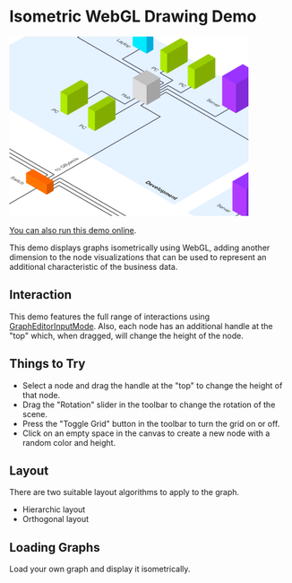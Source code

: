 # Isometric WebGL Drawing Demo

<img src="../../resources/image/isometricwebgl.png" alt="demo-thumbnail" height="320"/>

[You can also run this demo online](https://live.yworks.com/demos/complete/isometricwebgl/index.html).

This demo displays graphs isometrically using WebGL, adding another dimension to the node visualizations that can be used to represent an additional characteristic of the business data.

## Interaction

This demo features the full range of interactions using [GraphEditorInputMode](https://docs.yworks.com/yfileshtml/#/api/GraphEditorInputMode). Also, each node has an additional handle at the "top" which, when dragged, will change the height of the node.

## Things to Try

- Select a node and drag the handle at the "top" to change the height of that node.
- Drag the "Rotation" slider in the toolbar to change the rotation of the scene.
- Press the "Toggle Grid" button in the toolbar to turn the grid on or off.
- Click on an empty space in the canvas to create a new node with a random color and height.

## Layout

There are two suitable layout algorithms to apply to the graph.

- Hierarchic layout
- Orthogonal layout

## Loading Graphs

Load your own graph and display it isometrically.
